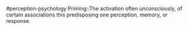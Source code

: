 #perception-psychology 
Priming::The activation often unconsciously, of certain associations this predisposing one perception, memory, or response.
<!--SR:!2024-02-05,3,250-->